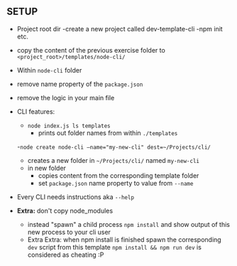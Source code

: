 ## SETUP

- Project root dir
  -create a new project called dev-template-cli
  -npm init etc.
 
 - copy the content of the previous exercise folder to `<project_root>/templates/node-cli/`
 - Within `node-cli` folder
  - remove name property of the `package.json`
  - remove the logic in your main file

- CLI features:
  - `node index.js ls templates`
    - prints out folder names from within `./templates`
   
   -`node create node-cli —name="my-new-cli" dest=~/Projects/cli/`
    - creates a new folder in `~/Projects/cli/` named `my-new-cli`
    - in new folder
      - copies content from the corresponding template folder
      - set `package.json` name property to value from `--name`
      
      
- Every CLI needs instructions aka `--help`

- **Extra:** don't copy node_modules
  - instead "spawn" a child process `npm install` and show output of this new process to your cli user
  - Extra Extra: when npm install is finished spawn the corresponding `dev` script from this template `npm install && npm run dev` is considered as cheating :P
